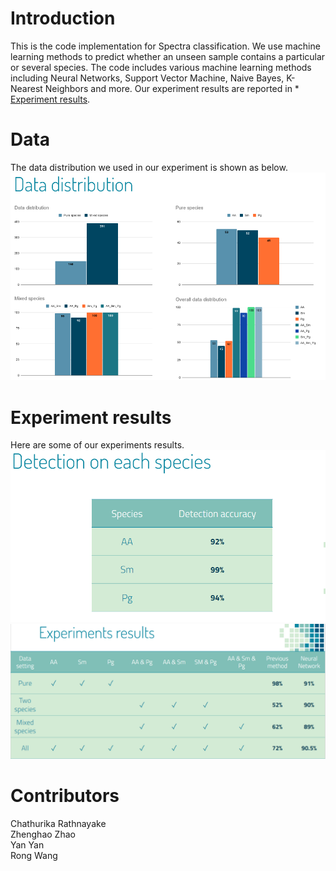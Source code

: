 # Introduction
This is the code implementation for Spectra classification. We use machine learning methods to predict whether an unseen sample contains a particular or several species. The code includes various machine learning methods including Neural Networks, Support Vector Machine, Naive Bayes, K-Nearest Neighbors and more. Our experiment results are reported in * [Experiment results](#Textdetection).

# Data
The data distribution we used in our experiment is shown as below.<br>
![image](https://github.com/ichbill/Spectra_classification/blob/main/assets/img/data_distribution.png)

# Experiment results
Here are some of our experiments results.<br>
![image](https://github.com/ichbill/Spectra_classification/blob/main/assets/img/detection.png)<br>
![image](https://github.com/ichbill/Spectra_classification/blob/main/assets/img/results.png)

# Contributors
Chathurika Rathnayake <br>
Zhenghao Zhao <br>
Yan Yan <br>
Rong Wang <br>
